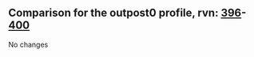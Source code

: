 ## Comparison for the outpost0 profile, rvn: [396](https://github.com/PRO100KatYT/FortniteProfileRevisions/tree/main/profiles/outpost0/396%20outpost0.json)-[400](https://github.com/PRO100KatYT/FortniteProfileRevisions/tree/main/profiles/outpost0/400%20outpost0.json)

No changes
